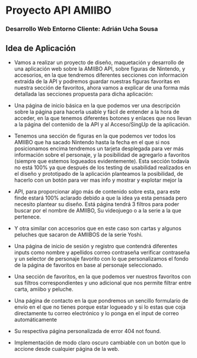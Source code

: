 # Proyecto API AMIIBO 
### Desarrollo Web Entorno Cliente: Adrián Ucha Sousa

## Idea de Aplicación
- Vamos a realizar un proyecto de diseño, maquetación y desarrollo de una aplicación web sobre la AMIIBO API, sobre 
figuras de Nintendo, y accesorios, en la que tendremos diferentes secciones con información extraída de la API y 
podremos guardar nuestras figuras favoritas en nuestra sección de favoritos, ahora vamos a explicar de una forma más 
detallada las secciones propuesta para dicha aplicación:

- Una página de inicio básica en la que podemos ver una descripción sobre la página para hacerla usable y fácil de 
entender a la hora de acceder, en la que tenemos diferentes botones y enlaces que nos llevan a la página del contenido 
de la API y al Acceso/SingUp de la aplicación.

- Tenemos una sección de figuras en la que podemos ver todos los
AMIIBO que ha sacado Nintendo hasta la fecha en el que si nos
posicionamos encima tendremos un tarjeta desplegada para ver más
información sobre el personaje, y la posibilidad de agregarlo a favoritos
(siempre que estemos logueados evidentemente). Esta sección todavía
no está 100% ya que después de los testing de usabilidad realizados en
el diseño y prototipado de la aplicación planteamos la posibilidad, de
hacerlo con un botón para ver mas info y mostrar y explotar mejor la

- API, para proporcionar algo más de contenido sobre esta, para este
finde estará 100% aclarado debido a que la idea ya esta pensada pero
necesito plantear su diseño.
Está página tendrá 3 filtros para poder buscar por el nombre de
AMIIBO, Su videojuego o a la serie a la que pertenece.

- Y otra similar con accesorios que en este caso son cartas y algunos
peluches que sacaron de AMIIBOS de la serie Yoshi.

- Una página de inicio de sesión y registro que contendrá diferentes
inputs como nombre y apellidos correo contraseña verificar contraseña
y un selector de personaje favorito con lo que personalizamos el fondo
de la página de favoritos en base al personaje seleccionado.

- Una sección de favoritos, en la que podemos ver nuestros favoritos con
sus filtros correspondientes y uno adicional que nos permite filtrar entre
carta, amiibo y peluche.

- Una página de contacto en la que pondremos un sencillo formulario
de envío en el que no tienes porque estar logueado y si lo estas que coja
directamente tu correo electrónico y lo ponga en el input de correo
automáticamente

- Su respectiva página personalizada de error 404 not found.

- Implementación de modo claro oscuro cambiable con un botón que lo
accione desde cualquier página de la web.